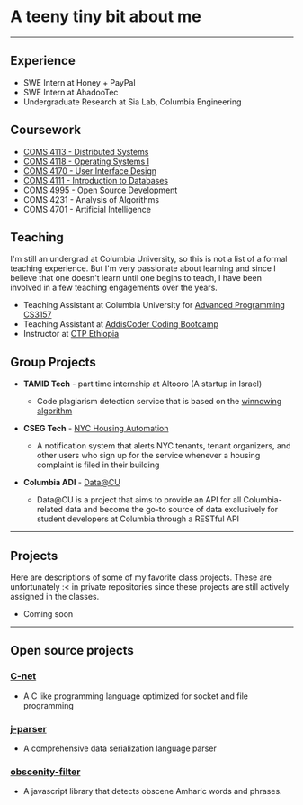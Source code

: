# A teeny tiny bit about me

---
## Experience
- SWE Intern at Honey + PayPal 
- SWE Intern at AhadooTec
- Undergraduate Research at Sia Lab, Columbia Engineering

## Coursework

- [COMS 4113 - Distributed Systems](https://columbia.github.io/ds1-class/)
- [COMS 4118 - Operating Systems I](http://www.cs.columbia.edu/~jae/4118/?asof=20200908)
- [COMS 4170 - User Interface Design](http://coms4170.cs.columbia.edu/2020-spring/)
- [COMS 4111 - Introduction to Databases](http://www.cs.columbia.edu/~biliris/4111/20f/)
- [COMS 4995 - Open Source Development](http://www.cs.columbia.edu/~paine/4995/)
- COMS 4231 - Analysis of Algorithms
- COMS 4701 - Artificial Intelligence

## Teaching 
I'm still an undergrad at Columbia University, so this is not a list of a formal teaching experience. But I'm very passionate about learning and since I believe that one doesn't learn until one begins to teach, I have been involved in a few teaching engagements over the years.

- Teaching Assistant at Columbia University for [Advanced Programming CS3157](http://www.cs.columbia.edu/~jae/3157/?asof=20200908) 
- Teaching Assistant at [AddisCoder Coding Bootcamp](https://addiscoder.com)
- Instructor at [CTP Ethiopia](https://ctpethiopia.com)


## Group Projects 

- __TAMID Tech__ - part time internship at Altooro (A startup in Israel) 
   - Code plagiarism detection service that is based on the [winnowing algorithm](http://theory.stanford.edu/~aiken/publications/papers/sigmod03.pdf)
    
- __CSEG Tech__ - [NYC Housing Automation](https://github.com/cseg-tech/nyc-housingautomation)
   - A notification system that alerts NYC tenants, tenant organizers, and other users who sign up for the service whenever a housing complaint is filed in their building
    
- __Columbia ADI__ - [Data@CU](https://github.com/ADI-Labs/data-api)
  - Data@CU is a project that aims to provide an API for all Columbia-related data and become the go-to source of data exclusively for student developers at Columbia through a RESTful API
    

 
---

## Projects
Here are descriptions of some of my favorite class projects. These are unfortunately :< in private repositories since these projects are still actively assigned in the classes.
 - Coming soon


---

## Open source projects
### [C-net](https://github.com/Bruk3/C-net)
- A C like programming language optimized for socket and file programming

### [j-parser](https://github.com/Bruk3/j-parser)
- A comprehensive data serialization language parser

### [obscenity-filter](https://github.com/Bruk3/obscenity-filter)
- A javascript library that detects obscene Amharic words and phrases.



